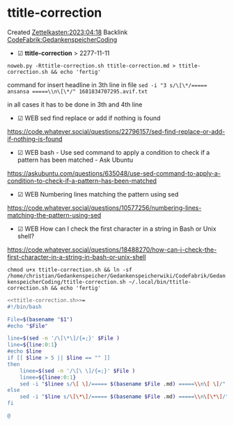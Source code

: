 # ttitle-correction
Created [Zettelkasten:2023:04:18]()
Backlink [CodeFabrik:GedankenspeicherCoding](../GedankenspeicherCoding.md)

* ☑ **ttitle-correction**   >  2277-11-11




``noweb.py -Rttitle-correction.sh ttitle-correction.md > ttitle-correction.sh && echo 'fertig'``

command for insert headline in 3th line in file 
``sed -i "3 s/\[\*/===== ansansa =====\\n\[\*/" 1681834707295.avif.txt``

in all cases it has to be done in 3th and 4th line


* ☑ WEB sed find replace or add if nothing is found 

 <https://code.whatever.social/questions/22796157/sed-find-replace-or-add-if-nothing-is-found>

* ☑ WEB bash - Use sed command to apply a condition to check if a pattern has been matched - Ask Ubuntu 

 <https://askubuntu.com/questions/635048/use-sed-command-to-apply-a-condition-to-check-if-a-pattern-has-been-matched>

* ☑ WEB Numbering lines matching the pattern using sed 

 <https://code.whatever.social/questions/10577256/numbering-lines-matching-the-pattern-using-sed>

* ☑ WEB How can I check the first character in a string in Bash or Unix shell? 

 <https://code.whatever.social/questions/18488270/how-can-i-check-the-first-character-in-a-string-in-bash-or-unix-shell>


``chmod u+x ttitle-correction.sh && ln -sf /home/christian/Gedankenspeicher/Gedankenspeicherwiki/CodeFabrik/GedankenspeicherCoding/ttitle-correction.sh ~/.local/bin/ttitle-correction.sh && echo 'fertig'``

```bash
<<ttitle-correction.sh>>=
#!/bin/bash

File=$(basename "$1")
#echo "$File"

line=$(sed -n '/\[\*\]/{=;}' $File )
line=${line:0:1}
#echo $line
if [[ $line > 5 || $line == "" ]]
then
    linee=$(sed -n '/\[\ \]/{=;}' $File )
    linee=${linee:0:1}
    sed -i "$linee s/\[ \]/===== $(basename $File .md) =====\\n\[ \]/" "$File"
else
    sed -i "$line s/\[\*\]/===== $(basename $File .md) =====\\n\[\*\]/" "$File"
fi

@

```

